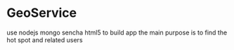 GeoService
==========

use nodejs mongo sencha html5 to build app the main purpose is to find the hot spot and related users
